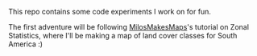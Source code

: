 This repo contains some code experiments I work on for fun.

The first adventure will be following [MilosMakesMaps](https://www.youtube.com/watch?v=3cSDYKQg1xw)'s tutorial on Zonal Statistics, where I'll be making a map of land cover classes for South America :)
